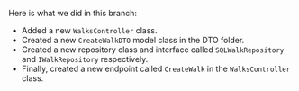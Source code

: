 Here is what we did in this branch:

- Added a new `WalksController` class.
- Created a new `CreateWalkDTO` model class in the DTO folder.
- Created a new repository class and interface called `SQLWalkRepository` and `IWalkRepository` respectively.
- Finally, created a new endpoint called `CreateWalk` in the `WalksController` class.